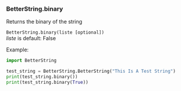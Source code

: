 ### BetterString.binary
Returns the binary of the string    

`BetterString.binary(liste [optional])`    
_liste_ is default: False    

Example:
```python 
import BetterString

test_string = BetterString.BetterString("This Is A Test String")
print(test_string.binary())
print(test_string.binary(True))
```
